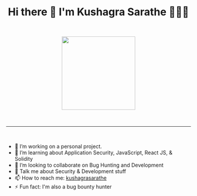 
   <h1 align="center">Hi there 👋 I'm Kushagra Sarathe 👨🏻‍💻</h1>
   
  <br>
<p align="center">
<!--   <img src="http://s.4cdn.org/image/title/105.gif"> -->
  <img width="200" height="200" src="https://avatars.githubusercontent.com/u/76868364?v=4">
</p>

<br>
<hr>
<br>

- 🔭 I’m working on a personal project.
- 🌱 I’m learning about Application Security, JavaScript, React JS, & Solidity
- 👯 I’m looking to collaborate on Bug Hunting and Development
- 💬 Talk me about Security & Development stuff 
- 📫 How to reach me: [kushagrasarathe](https://twitter.com/kushagrasarathe)
- ⚡ Fun fact: I'm also a bug bounty hunter
